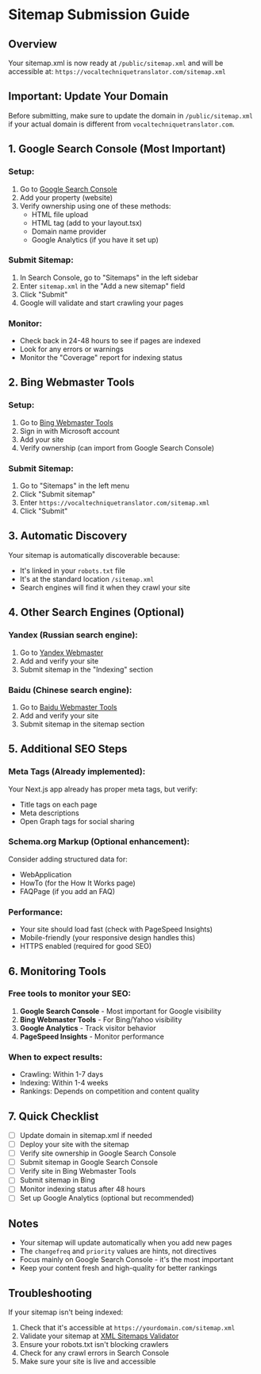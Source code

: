 # Sitemap Submission Guide

## Overview
Your sitemap.xml is now ready at `/public/sitemap.xml` and will be accessible at:
`https://vocaltechniquetranslator.com/sitemap.xml`

## Important: Update Your Domain
Before submitting, make sure to update the domain in `/public/sitemap.xml` if your actual domain is different from `vocaltechniquetranslator.com`.

## 1. Google Search Console (Most Important)

### Setup:
1. Go to [Google Search Console](https://search.google.com/search-console)
2. Add your property (website)
3. Verify ownership using one of these methods:
   - HTML file upload
   - HTML tag (add to your layout.tsx)
   - Domain name provider
   - Google Analytics (if you have it set up)

### Submit Sitemap:
1. In Search Console, go to "Sitemaps" in the left sidebar
2. Enter `sitemap.xml` in the "Add a new sitemap" field
3. Click "Submit"
4. Google will validate and start crawling your pages

### Monitor:
- Check back in 24-48 hours to see if pages are indexed
- Look for any errors or warnings
- Monitor the "Coverage" report for indexing status

## 2. Bing Webmaster Tools

### Setup:
1. Go to [Bing Webmaster Tools](https://www.bing.com/webmasters)
2. Sign in with Microsoft account
3. Add your site
4. Verify ownership (can import from Google Search Console)

### Submit Sitemap:
1. Go to "Sitemaps" in the left menu
2. Click "Submit sitemap"
3. Enter `https://vocaltechniquetranslator.com/sitemap.xml`
4. Click "Submit"

## 3. Automatic Discovery

Your sitemap is automatically discoverable because:
- It's linked in your `robots.txt` file
- It's at the standard location `/sitemap.xml`
- Search engines will find it when they crawl your site

## 4. Other Search Engines (Optional)

### Yandex (Russian search engine):
1. Go to [Yandex Webmaster](https://webmaster.yandex.com)
2. Add and verify your site
3. Submit sitemap in the "Indexing" section

### Baidu (Chinese search engine):
1. Go to [Baidu Webmaster Tools](https://ziyuan.baidu.com)
2. Add and verify your site
3. Submit sitemap in the sitemap section

## 5. Additional SEO Steps

### Meta Tags (Already implemented):
Your Next.js app already has proper meta tags, but verify:
- Title tags on each page
- Meta descriptions
- Open Graph tags for social sharing

### Schema.org Markup (Optional enhancement):
Consider adding structured data for:
- WebApplication
- HowTo (for the How It Works page)
- FAQPage (if you add an FAQ)

### Performance:
- Your site should load fast (check with PageSpeed Insights)
- Mobile-friendly (your responsive design handles this)
- HTTPS enabled (required for good SEO)

## 6. Monitoring Tools

### Free tools to monitor your SEO:
1. **Google Search Console** - Most important for Google visibility
2. **Bing Webmaster Tools** - For Bing/Yahoo visibility
3. **Google Analytics** - Track visitor behavior
4. **PageSpeed Insights** - Monitor performance

### When to expect results:
- Crawling: Within 1-7 days
- Indexing: Within 1-4 weeks
- Rankings: Depends on competition and content quality

## 7. Quick Checklist

- [ ] Update domain in sitemap.xml if needed
- [ ] Deploy your site with the sitemap
- [ ] Verify site ownership in Google Search Console
- [ ] Submit sitemap in Google Search Console
- [ ] Verify site in Bing Webmaster Tools
- [ ] Submit sitemap in Bing
- [ ] Monitor indexing status after 48 hours
- [ ] Set up Google Analytics (optional but recommended)

## Notes

- Your sitemap will update automatically when you add new pages
- The `changefreq` and `priority` values are hints, not directives
- Focus mainly on Google Search Console - it's the most important
- Keep your content fresh and high-quality for better rankings

## Troubleshooting

If your sitemap isn't being indexed:
1. Check that it's accessible at `https://yourdomain.com/sitemap.xml`
2. Validate your sitemap at [XML Sitemaps Validator](https://www.xml-sitemaps.com/validate-xml-sitemap.html)
3. Ensure your robots.txt isn't blocking crawlers
4. Check for any crawl errors in Search Console
5. Make sure your site is live and accessible